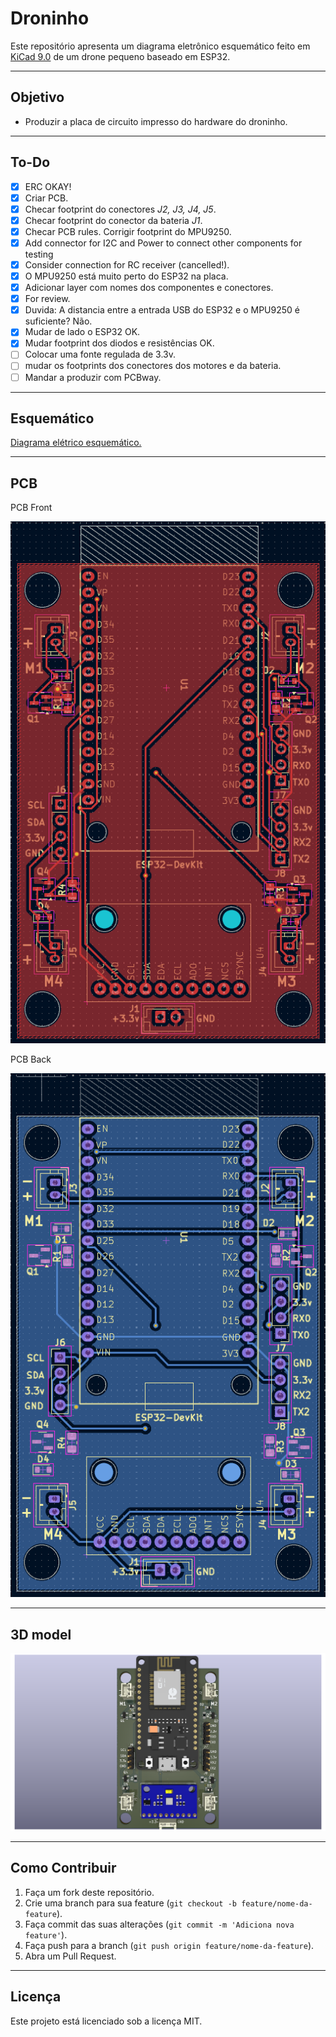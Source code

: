 # Droninho

Este repositório apresenta um diagrama eletrônico esquemático feito em [KiCad 9.0](https://www.kicad.org/) de um drone pequeno baseado em ESP32. 

---

## Objetivo

- Produzir a placa de circuito impresso do hardware do droninho.

---

## To-Do

- [x] ERC OKAY!
- [x] Criar PCB.
- [x] Checar footprint do conectores *J2, J3, J4, J5*.
- [x] Checar footprint do conector da bateria *J1*.
- [x] Checar PCB rules. Corrigir footprint do MPU9250.
- [x] Add connector for I2C and Power to connect other components for testing
- [x] Consider connection for RC receiver (cancelled!).
- [x] O MPU9250 está muito perto do ESP32 na placa.
- [x] Adicionar layer com nomes dos componentes e conectores. 
- [x] For review.
- [x] Duvida: A distancia entre a entrada USB do ESP32 e o MPU9250 é suficiente? Não.
- [x] Mudar de lado o ESP32 OK.
- [x] Mudar footprint dos diodos e resistências OK.
- [ ] Colocar uma fonte regulada de 3.3v.
- [ ] mudar os footprints dos conectores dos motores e da bateria.
- [ ] Mandar a produzir com PCBway.

---
 
## Esquemático

[Diagrama elétrico esquemático.](schematics.pdf)

---

## PCB

PCB Front

![PCB](front.png)

PCB Back

![PCB](back.png)

---

## 3D model

![3DModel](droninho.png)

---

## Como Contribuir

1. Faça um fork deste repositório.
2. Crie uma branch para sua feature (`git checkout -b feature/nome-da-feature`).
3. Faça commit das suas alterações (`git commit -m 'Adiciona nova feature'`).
4. Faça push para a branch (`git push origin feature/nome-da-feature`).
5. Abra um Pull Request.

---

## Licença

Este projeto está licenciado sob a licença MIT.